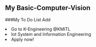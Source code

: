 ## My Basic-Computer-Vision

###My To Do List
<span onclick="newElement()" class="addBtn">Add</span>
<li>Go to K-Engineering @KMITL</li> 
<li>Iot System and Information Engineering</li> 
<li>Apply now!</li> 
